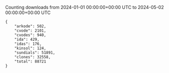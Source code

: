 
Counting downloads from 2024-01-01 00:00:00+00:00 UTC to 2024-05-02 00:00:00+00:00 UTC

```
{
    "arkode": 502,
    "cvode": 2101,
    "cvodes": 940,
    "ida": 429,
    "idas": 176,
    "kinsol": 124,
    "sundials": 51891,
    "clones": 32558,
    "total": 88721
}
```
